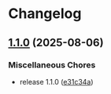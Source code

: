 # Changelog

## [1.1.0](https://github.com/celest-io/astro-selfie/compare/v1.0.4...v1.1.0) (2025-08-06)


### Miscellaneous Chores

* release 1.1.0 ([e31c34a](https://github.com/celest-io/astro-selfie/commit/e31c34ad3a227ea0f9410885462ff84081c72d18))
